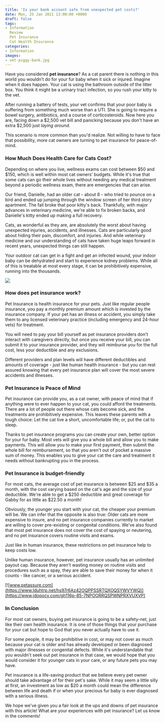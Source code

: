 ```yaml
---
title: 'Is your bank account safe from unexpected pet costs?'
date: Mon, 25 Jan 2021 13:00:00 +0000
draft: false
tags: 
- Information
  Review
  Pet Insurance
  Cat Health Insurance
categories:
- Information
images:
- vet-piggy-bank.jpg
---
```


Have you considered **pet insurance**? As a cat parent there is nothing in this world you wouldn’t do for your fur baby when it sick or injured. Imagine when it does happen. Your cat is using the bathroom outside of the litter box. You think it might be a urinary tract infection, so you rush your kitty to the vet.

After running a battery of tests, your vet confirms that your poor baby is suffering from something much worse than a UTI. She is going to require a bowel surgery, antibiotics, and a course of corticosteroids. Now here you are, facing down a $2,500 vet bill and panicking because you don't have an extra $2,500 just _laying around_.

This scenario is more common than you'd realize. Not willing to have to face that possibility, more cat owners are turning to pet insurance for peace-of-mind.

### How Much Does Health Care for Cats Cost?

Depending on where you live, wellness exams can cost between $50 and $150, which is well within most cat owners’ budgets. While it's true that some cats can go their whole lives without needing any medical treatment beyond a periodic wellness exam, there are emergencies that can arise.

Our friend, Danielle, had an older cat - about 8 - who tried to pounce on a bird and ended up jumping through the window screen of her third story apartment. The fall broke that poor kitty's back. Thankfully, with major advances in veterinary medicine, we're able to fix broken backs, and Danielle's kitty ended up making a full recovery.

Cats, as wonderful as they are, are absolutely the worst about having unexpected injuries, accidents, and illnesses. Cats are particularly good about hiding their pain, discomfort, and injuries. And while veterinary medicine and our understanding of cats have taken huge leaps forward in recent years, unexpected things can still happen.

Your outdoor cat can get in a fight and get an infected wound, your indoor baby can be dehydrated and start to experience kidney problems. While all of this is treatable at most every stage, it can be prohibitively expensive, running into the thousands.

![](https://www.gabbythetabby.com/wp-content/uploads/2017/09/400x400-1.png)

### How does pet insurance work?

Pet Insurance is health insurance for your pets. Just like regular people insurance, you pay a monthly premium amount which is invested by the insurance company. If your pet has an illness or accident, you simply take them to any licensed veterinary practice (including emergency and 24-hour vets) for treatment.

You will need to pay your bill yourself as pet insurance providers don't interact with caregivers directly, but once you receive your bill, you can submit it to your insurance provider, and they will reimburse you for the full cost, less your deductible and any exclusions.

Different providers and plan levels will have different deductibles and amounts of coverage - just like human health insurance - but you can rest assured knowing that every pet insurance plan will cover the most severe accidents and illnesses.

### Pet Insurance is Peace of Mind

Pet insurance can provide you, as a cat owner, with peace of mind that if anything were to ever happen to your cat, you could afford the treatments. There are a lot of people out there whose cats become sick, and the treatments are prohibitively expensive. This leaves these parents with a tough choice: Let the cat live a short, uncomfortable life; or, put the cat to sleep.

Thanks to pet insurance programs you can create your own, better option for your fur baby. Most vets will give you a whole bill and allow you to make payments. This will allow you to make your first payment, then submit the whole bill for reimbursement, so that you aren't out of pocket a massive sum of money. This enables you to give your cat the care and treatment it needs without bankrupting you in the process.

### Pet Insurance is budget-friendly

For most cats, the average cost of pet insurance is between $25 and $35 a month, with the cost varying based on the cat's age and the size of your deductible. We're able to get a $250 deductible and great coverage for Gabby for as little as $22.50 a month!

Obviously, the younger you start with your cat, the cheaper your premium will be. We can infer that the opposite is also true: Older cats are more expensive to insure, and no pet insurance companies currently to market are willing to cover pre-existing or congenital conditions. We've also found that most pet insurance does not cover the cost of spaying or neutering, and no pet insurance covers routine visits and exams.

Just like in human insurance, these restrictions on pet insurance help to keep costs low.

Unlike human insurance, however, pet insurance usually has an unlimited payout cap. Because they aren't wasting money on routine visits and procedures such as a spay, they are able to save their money for when it counts - like cancer, or a serious accident.

[![www.petassure.com](https://www.lduhtrp.net/hs97r6Az42OQPPSSRTQXOQSYWVYWQ)](https://www.jdoqocy.com/gh116p-85-7NPOORRQSPWNPRXVUXVP)  

### In Conclusion

For most cat owners, buying pet insurance is going to be a safety-net, just like their own health insurance. It is one of those things that your purchase for your cat but hope to God that you never actually have to use it.

For some people, it may be prohibitive in cost, or may not cover as much because your cat is older and has already developed or been diagnosed with major illnesses or congenital defects. While it's understandable that you wouldn't seek out pet insurance in that case, we would hope that you would consider it for younger cats in your care, or any future pets you may have.

Pet insurance is a life-saving product that we believe every pet owner should take advantage of for their pet's sake. While it may seem a little silly at first, an investment as low as $20 a month could mean the difference between life and death if or when your precious fur baby is ever diagnosed with a serious illness.

We hope we've given you a fair look at the ups and downs of pet insurance with this article! What are your experiences with pet insurance? Let us know in the comments!